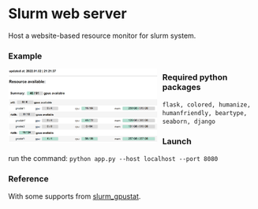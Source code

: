 # Slurm web server
Host a website-based resource monitor for slurm system.

### Example
<img src="slurm_web_example.png"
     width="60%"
     style="float: left; margin-right: 10px;" />

### Required python packages
`flask, colored, humanize, humanfriendly, beartype, seaborn, django`

### Launch
run the command: `python app.py --host localhost --port 8080`

### Reference
With some supports from [slurm_gpustat](https://github.com/albanie/slurm_gpustat).
